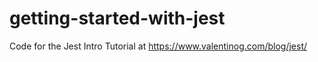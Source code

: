 # getting-started-with-jest
Code for the Jest Intro Tutorial at https://www.valentinog.com/blog/jest/
